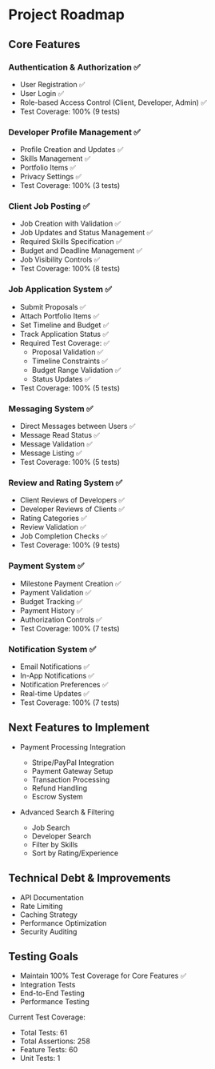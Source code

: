 # Project Roadmap

## Core Features

### Authentication & Authorization ✅
- User Registration ✅
- User Login ✅
- Role-based Access Control (Client, Developer, Admin) ✅
- Test Coverage: 100% (9 tests)

### Developer Profile Management ✅
- Profile Creation and Updates ✅
- Skills Management ✅
- Portfolio Items ✅
- Privacy Settings ✅
- Test Coverage: 100% (3 tests)

### Client Job Posting ✅
- Job Creation with Validation ✅
- Job Updates and Status Management ✅
- Required Skills Specification ✅
- Budget and Deadline Management ✅
- Job Visibility Controls ✅
- Test Coverage: 100% (8 tests)

### Job Application System ✅
- Submit Proposals ✅
- Attach Portfolio Items ✅
- Set Timeline and Budget ✅
- Track Application Status ✅
- Required Test Coverage: ✅
  - Proposal Validation ✅
  - Timeline Constraints ✅
  - Budget Range Validation ✅
  - Status Updates ✅
- Test Coverage: 100% (5 tests)

### Messaging System ✅
- Direct Messages between Users ✅
- Message Read Status ✅
- Message Validation ✅
- Message Listing ✅
- Test Coverage: 100% (5 tests)

### Review and Rating System ✅
- Client Reviews of Developers ✅
- Developer Reviews of Clients ✅
- Rating Categories ✅
- Review Validation ✅
- Job Completion Checks ✅
- Test Coverage: 100% (9 tests)

### Payment System ✅
- Milestone Payment Creation ✅
- Payment Validation ✅
- Budget Tracking ✅
- Payment History ✅
- Authorization Controls ✅
- Test Coverage: 100% (7 tests)

### Notification System ✅
- Email Notifications ✅
- In-App Notifications ✅
- Notification Preferences ✅
- Real-time Updates ✅
- Test Coverage: 100% (7 tests)

## Next Features to Implement
- Payment Processing Integration
  - Stripe/PayPal Integration
  - Payment Gateway Setup
  - Transaction Processing
  - Refund Handling
  - Escrow System

- Advanced Search & Filtering
  - Job Search
  - Developer Search
  - Filter by Skills
  - Sort by Rating/Experience

## Technical Debt & Improvements
- API Documentation
- Rate Limiting
- Caching Strategy
- Performance Optimization
- Security Auditing

## Testing Goals
- Maintain 100% Test Coverage for Core Features ✅
- Integration Tests
- End-to-End Testing
- Performance Testing

Current Test Coverage:
- Total Tests: 61
- Total Assertions: 258
- Feature Tests: 60
- Unit Tests: 1
